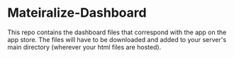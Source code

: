 # Mateiralize-Dashboard
This repo contains the dashboard files that correspond with the app on the app store. The files will have to be downloaded and added to your server's main directory (wherever your html files are hosted). 
